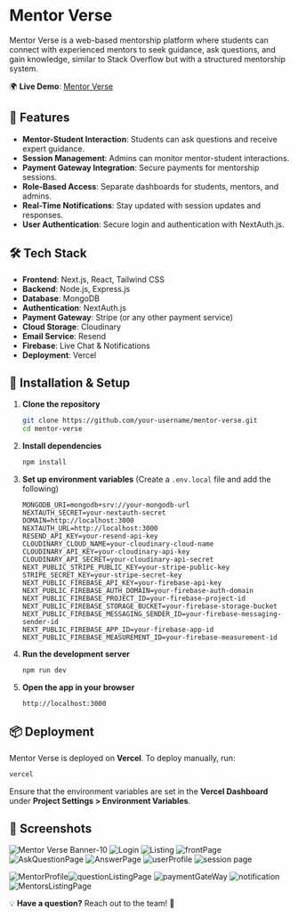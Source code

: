 # Mentor Verse

Mentor Verse is a web-based mentorship platform where students can connect with experienced mentors to seek guidance, ask questions, and gain knowledge, similar to Stack Overflow but with a structured mentorship system.

🌍 **Live Demo**: [Mentor Verse](https://mentor-verse-ecru.vercel.app/)

## 🚀 Features

- **Mentor-Student Interaction**: Students can ask questions and receive expert guidance.
- **Session Management**: Admins can monitor mentor-student interactions.
- **Payment Gateway Integration**: Secure payments for mentorship sessions.
- **Role-Based Access**: Separate dashboards for students, mentors, and admins.
- **Real-Time Notifications**: Stay updated with session updates and responses.
- **User Authentication**: Secure login and authentication with NextAuth.js.

## 🛠 Tech Stack

- **Frontend**: Next.js, React, Tailwind CSS
- **Backend**: Node.js, Express.js
- **Database**: MongoDB
- **Authentication**: NextAuth.js
- **Payment Gateway**: Stripe (or any other payment service)
- **Cloud Storage**: Cloudinary
- **Email Service**: Resend
- **Firebase**: Live Chat & Notifications
- **Deployment**: Vercel

## 🔧 Installation & Setup

1. **Clone the repository**
   ```sh
   git clone https://github.com/your-username/mentor-verse.git
   cd mentor-verse
   ```

2. **Install dependencies**
   ```sh
   npm install
   ```

3. **Set up environment variables** (Create a `.env.local` file and add the following)
   ```env
   MONGODB_URI=mongodb+srv://your-mongodb-url
   NEXTAUTH_SECRET=your-nextauth-secret
   DOMAIN=http://localhost:3000
   NEXTAUTH_URL=http://localhost:3000
   RESEND_API_KEY=your-resend-api-key
   CLOUDINARY_CLOUD_NAME=your-cloudinary-cloud-name
   CLOUDINARY_API_KEY=your-cloudinary-api-key
   CLOUDINARY_API_SECRET=your-cloudinary-api-secret
   NEXT_PUBLIC_STRIPE_PUBLIC_KEY=your-stripe-public-key
   STRIPE_SECRET_KEY=your-stripe-secret-key
   NEXT_PUBLIC_FIREBASE_API_KEY=your-firebase-api-key
   NEXT_PUBLIC_FIREBASE_AUTH_DOMAIN=your-firebase-auth-domain
   NEXT_PUBLIC_FIREBASE_PROJECT_ID=your-firebase-project-id
   NEXT_PUBLIC_FIREBASE_STORAGE_BUCKET=your-firebase-storage-bucket
   NEXT_PUBLIC_FIREBASE_MESSAGING_SENDER_ID=your-firebase-messaging-sender-id
   NEXT_PUBLIC_FIREBASE_APP_ID=your-firebase-app-id
   NEXT_PUBLIC_FIREBASE_MEASUREMENT_ID=your-firebase-measurement-id
   ```

4. **Run the development server**
   ```sh
   npm run dev
   ```

5. **Open the app in your browser**
   ```
   http://localhost:3000
   ```

## 📦 Deployment

Mentor Verse is deployed on **Vercel**. To deploy manually, run:
```sh
vercel
```
Ensure that the environment variables are set in the **Vercel Dashboard** under **Project Settings > Environment Variables**.

## 📸 Screenshots

![Mentor Verse Banner-10](https://github.com/user-attachments/assets/2f3e4acb-89e6-45cc-a7de-1491715ef343)
![Login](https://github.com/user-attachments/assets/f4b427a7-7a39-4c95-b03d-cdb2e4f8c481)
![Listing](https://github.com/user-attachments/assets/b7fabc28-d6e2-403b-a386-cfd95dd7c255)
![frontPage](https://github.com/user-attachments/assets/f94e6f89-f773-4920-8a05-2f585e17b62b)
![AskQuestionPage](https://github.com/user-attachments/assets/595c1404-1240-4092-b3bd-fff0fbc81708)
![AnswerPage](https://github.com/user-attachments/assets/653b9f41-6bc7-48e1-880d-1ec71dfe117d)
![userProfile](https://github.com/user-attachments/assets/f1b9e2ce-5527-4147-82a4-2a63a52dd015)
![session page](https://github.com/user-attachments/assets/bffb0d13-81f9-40ae-b683-27dee19725a3)


![MentorProfile](https://github.com/user-attachments/assets/fec787d0-8a18-4d8c-81bb-328a0c45260d)![questionListingPage](https://github.com/user-attachments/assets/130f2360-0483-4ca8-a062-795fb14fea5b)
![paymentGateWay](https://github.com/user-attachments/assets/a96c9de2-0890-4c97-93f9-aa56cd08caf7)
![notification](https://github.com/user-attachments/assets/4f891829-b309-4fe5-a140-89581c98e707)
![MentorsListingPage](https://github.com/user-attachments/assets/ae4deb2c-033a-419f-9f88-dcff6df03a83)


💡 **Have a question?** Reach out to the team! 🚀
